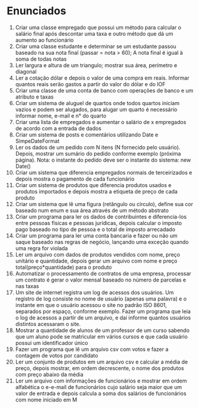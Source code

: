 # Enunciados
1) Criar uma classe empregado que possui um método para calcular o salário final após descontar uma taxa e outro método que dá um aumento ao funcionário 
2) Criar uma classe estudante e determinar se um estudante passou baseado na sua nota final (passar = nota > 60); A nota final é igual à soma de todas notas 
3) Ler largura e altura de um triangulo; mostrar sua área, perímetro e diagonal 
4) Ler a cotação dólar e depois o valor de uma compra em reais. Informar quantos reais serão gastos a partir do valor do dólar e do IOF 
5) Criar uma classe de uma conta de banco com operações de banco e um atributo e taxas 
6) Criar um sistema de aluguel de quartos onde todos quartos iniciam vazios e podem ser alugados, para alugar um quarto é necessário informar nome, e-mail e n° do quarto 
7) Criar uma lista de empregados e aumentar o salário de x empregados de acordo com a entrada de dados 
9) Criar um sistema de posts e comentários utilizando Date e SimpeDateFormat 
10) Ler os dados de um pedido com N itens (N fornecido pelo usuário). Depois, mostrar um sumário do pedido conforme exemplo (próxima página). Nota: o instante do pedido deve ser o instante do sistema: new Date() 
11) Criar um sistema que diferencia empregados normais de terceirizados e depois mostra o pagamento de cada funcionário 
12) Criar um sistema de produtos que diferencia produtos usados e produtos importados e depois mostra a etiqueta de preço de cada produto  
13) Criar um sistema que lê uma figura (retângulo ou círculo), define sua cor baseado num enum e sua área através de um método abstrato 
14) Criar um programa para ler os dados de contribuintes e diferencia-los entre pessoas físicas e pessoas jurídicas, depois calcular o imposto pago baseado no tipo de pessoa e o total de imposto arrecadado 
15) Criar um programa para ler uma conta bancaria e fazer ou não um saque baseado nas regras de negócio, lançando uma exceção quando uma regra for violada 
16) Ler um arquivo com dados de produtos vendidos com nome, preço unitário e quantidade, depois gerar um arquivo com nome e preço total(preço*quantidade) para o produto 
17) Automatizar o processamento de contratos de uma empresa, processar um contrato é gerar o valor mensal baseado no número de parcelas e nas taxas 
18) Um site de internet registra um log de acessos dos usuários. Um registro de log consiste no nome de usuário (apenas uma palavra) e o instante em que o usuário acessou o site no padrão ISO 8601, separados por espaço, conforme exemplo. Fazer um programa que leia o log de acessos a partir de um arquivo, e daí informe quantos usuários distintos acessaram o site.  
19) Mostrar a quantidade de alunos de um professor de um curso sabendo que um aluno pode se matricular em vários cursos e que cada usuário possui um identificador único 
20) Fazer um programa que lê um arquivo csv com votos e fazer a contagem de votos por candidato 
21) Ler um conjunto de produtos em um arquivo csv e calcular a média de preço, depois mostrar, em ordem decrescente, o nome dos produtos com preço abaixo da média 
22) Ler um arquivo com informações de funcionários e mostrar em ordem alfabética o e-e-mail de funcionários cujo salário seja maior que um valor de entrada e depois calcula a soma dos salários de funcionários com nome iniciado em M 
